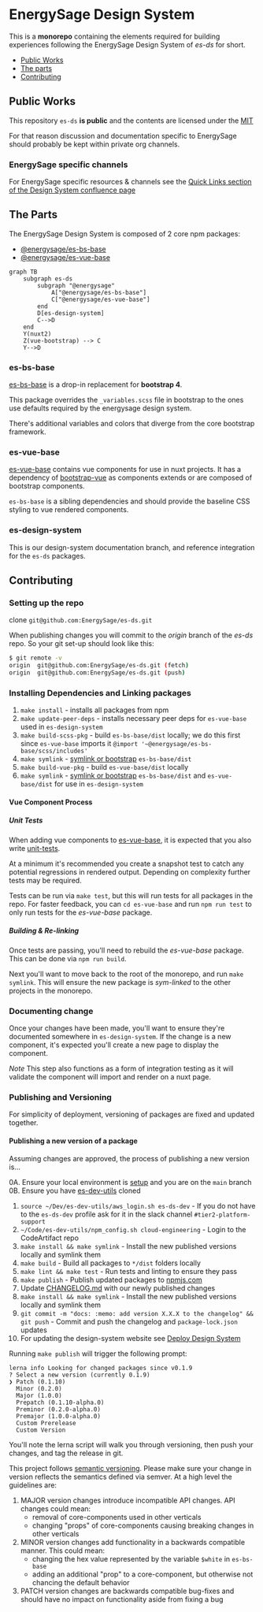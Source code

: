 # EnergySage Design System

This is a **monorepo** containing the elements required for building experiences following the EnergySage Design System of _es-ds_ for short.

- [Public Works](#public-works)
- [The parts](#the-parts)
- [Contributing](#contributing)

## Public Works

This repository `es-ds` **is public** and the contents are licensed under the
[MIT](https://tldrlegal.com/license/mit-license#summary)

For that reason discussion and documentation specific to EnergySage should probably be kept
within private org channels.

### EnergySage specific channels

For EnergySage specific resources & channels see the [Quick Links section of the Design System confluence page](https://energysage.atlassian.net/wiki/spaces/DS/overview#%F0%9F%96%B1%EF%B8%8F-Quick-Links)

## The Parts

The EnergySage Design System is composed of 2 core npm packages:

- [@energysage/es-bs-base](https://www.npmjs.com/package/@energysage/es-bs-base)
- [@energysage/es-vue-base](https://www.npmjs.com/package/@energysage/es-vue-base)

```mermaid
graph TB
    subgraph es-ds
        subgraph "@energysage"
            A["@energysage/es-bs-base"]
            C["@energysage/es-vue-base"]
        end
        D[es-design-system]
        C-->D
    end
    Y(nuxt2)
    Z(vue-bootstrap) --> C
    Y-->D
```

### es-bs-base

[es-bs-base](./es-bs-base/) is a drop-in replacement for **bootstrap 4**.

This package overrides the `_variables.scss` file in bootstrap to the ones use defaults required by the energysage design system.

There's additional variables and colors that diverge from the core bootstrap framework.

### es-vue-base

[es-vue-base](./es-vue-base/) contains vue components for use in nuxt projects. It has a dependency of [bootstrap-vue](https://bootstrap-vue.org/) as components extends or are composed of bootstrap components.

`es-bs-base` is a sibling dependencies and should provide the baseline CSS styling to vue rendered components.

### es-design-system

This is our design-system documentation branch, and reference integration for the `es-ds` packages.

## Contributing

### Setting up the repo

clone `git@github.com:EnergySage/es-ds.git`

When publishing changes you will commit to the _origin_ branch of the _es-ds_ repo. So your git set-up should look like this:

```bash
$ git remote -v
origin  git@github.com:EnergySage/es-ds.git (fetch)
origin  git@github.com:EnergySage/es-ds.git (push)
```

### Installing Dependencies and Linking packages

1. `make install` - installs all packages from npm
2. `make update-peer-deps` - installs necessary peer deps for `es-vue-base` used in `es-design-system`
3. `make build-scss-pkg` - build `es-bs-base/dist` locally; we do this first since `es-vue-base` imports it `@import '~@energysage/es-bs-base/scss/includes'`
4. `make symlink` - [symlink or bootstrap](https://lerna.js.org/docs/features/bootstrap) `es-bs-base/dist`
5. `make build-vue-pkg` - build `es-vue-base/dist` locally
6. `make symlink` - [symlink or bootstrap](https://lerna.js.org/docs/features/bootstrap) `es-bs-base/dist` and `es-vue-base/dist` for use in `es-design-system`

#### Vue Component Process

##### Unit Tests

When adding vue components to [es-vue-base](./es-vue-base/src/lib-components), it is expected that you also write [unit-tests](./es-vue-base/tests/).

At a minimum it's recommended you create a snapshot test to catch any potential regressions in rendered output. Depending on complexity further tests may be required.

Tests can be run via `make test`, but this will run tests for all packages in the repo. For faster feedback, you can `cd es-vue-base` and run `npm run test` to only run tests for the _es-vue-base_ package.

##### Building & Re-linking

Once tests are passing, you'll need to rebuild the _es-vue-base_ package. This can be done via `npm run build`.

Next you'll want to move back to the root of the monorepo, and run `make symlink`. This will ensure the new package is _sym-linked_ to the other projects in the monorepo.

### Documenting change

Once your changes have been made, you'll want to ensure they're documented somewhere in `es-design-system`. If the change is a new component, it's expected you'll create a new page to display the component.

_Note_ This step also functions as a form of integration testing as it will validate the component will import and render on a nuxt page.

### Publishing and Versioning

For simplicity of deployment, versioning of packages are fixed and updated together.

#### Publishing a new version of a package

Assuming changes are approved, the process of publishing a new version is...

0A. Ensure your local environment is [setup](./README.md#installing-dependencies-and-linking-packages) and you are on the `main` branch
0B. Ensure you have [es-dev-utils](https://github.com/energysage/es-dev-utils) cloned

1. `source ~/Dev/es-dev-utils/aws_login.sh es-ds-dev` - If you do not have to the `es-ds-dev` profile ask for it in the slack channel `#tier2-platform-support`
2. `~/Code/es-dev-utils/npm_config.sh cloud-engineering` - Login to the CodeArtifact repo
3. `make install && make symlink` - Install the new published versions locally and symlink them
4. `make build` - Build all packages to `*/dist` folders locally
5. `make lint && make test` - Run tests and linting to ensure they pass
6. `make publish` - Publish updated packages to [npmjs.com](https://www.npmjs.com/org/energysage)
7. Update [CHANGELOG.md](./CHANGELOG.md) with our newly published changes
8. `make install && make symlink` - Install the new published versions locally and symlink them
9. `git commit -m "docs: :memo: add version X.X.X to the changelog" && git push` - Commit and push the changelog and `package-lock.json` updates
10. For updating the design-system website see [Deploy Design System](https://energysage.atlassian.net/wiki/spaces/DSE/pages/208568321/Deploy+Design+System+Documentation)

Running `make publish` will trigger the following prompt:

```shell
lerna info Looking for changed packages since v0.1.9
? Select a new version (currently 0.1.9)
❯ Patch (0.1.10)
  Minor (0.2.0)
  Major (1.0.0)
  Prepatch (0.1.10-alpha.0)
  Preminor (0.2.0-alpha.0)
  Premajor (1.0.0-alpha.0)
  Custom Prerelease
  Custom Version
```

You'll note the lerna script will walk you through versioning, then push your changes, and tag the release in git.

This project follows [semantic versioning](https://semver.org/). Please make sure your change in version reflects the semantics defined via semver. At a high level the guidelines are:

1. MAJOR version changes introduce incompatible API changes. API changes could mean:
    - removal of core-components used in other verticals
    - changing "props" of core-components causing breaking changes in other verticals
2. MINOR version changes add functionality in a backwards compatible manner. This could mean:
    - changing the hex value represented by the variable `$white` in `es-bs-base`
    - adding an additional "prop" to a core-component, but otherwise not chancing the default behavior
3. PATCH version changes are backwards compatible bug-fixes and should have no impact on functionality aside from fixing a bug
